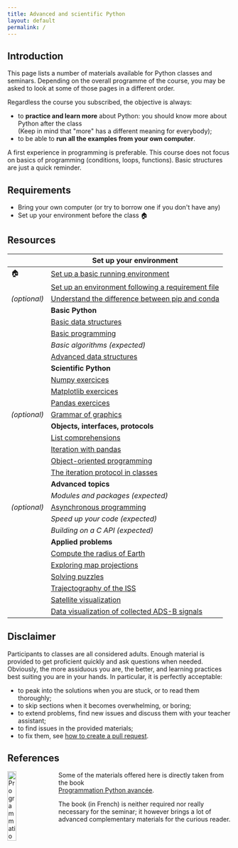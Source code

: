 ```yaml
---
title: Advanced and scientific Python
layout: default
permalink: /
---
```


## Introduction

This page lists a number of materials available for Python classes and seminars. Depending on the overall programme of the course, you may be asked to look at some of those pages in a different order.

Regardless the course you subscribed, the objective is always:

- to **practice and learn more** about Python: you should know more about Python after the class  
  (Keep in mind that "more" has a different meaning for everybody);
- to be able to **run all the examples from your own computer**.

A first experience in programming is preferable. This course does not focus on basics of programming (conditions, loops, functions). Basic structures are just a quick reminder.

## Requirements

- Bring your own computer (or try to borrow one if you don't have any)
- Set up your environment before the class 🏠

## Resources

|              | **Set up your environment**                                                |
| ------------ | -------------------------------------------------------------------------- |
| 🏠           | [Set up a basic running environment](pages/setup.md)                       |
|              | [Set up an environment following a requirement file](pages/requirement.md) |
| _(optional)_ | [Understand the difference between pip and conda](pages/dependencies.md)   |
|              | **Basic Python**                                                           |
|              | [Basic data structures](pages/basic.md)                                    |
|              | [Basic programming](pages/exercices.md)                                    |
|              | _Basic algorithms (expected)_                                              |
|              | [Advanced data structures](pages/structures.md)                            |
|              | **Scientific Python**                                                      |
|              | [Numpy exercices](pages/numpy.md)                                          |
|              | [Matplotlib exercices](pages/matplotlib.md)                                |
|              | [Pandas exercices](pages/pandas.md)                                        |
| _(optional)_ | [Grammar of graphics](/python/altair)                                      |
|              | **Objects, interfaces, protocols**                                         |
|              | [List comprehensions](pages/comprehensions.md)                             |
|              | [Iteration with pandas](pages/pandas_iterate.md)                           |
|              | [Object-oriented programming](pages/objects.md)                            |
|              | [The iteration protocol in classes](pages/pandas_oo.md)                    |
|              | **Advanced topics**                                                        |
|              | _Modules and packages (expected)_                                          |
| _(optional)_ | [Asynchronous programming](pages/asyncio.md)                               |
|              | _Speed up your code (expected)_                                            |
|              | _Building on a C API (expected)_                                           |
|              | **Applied problems**                                                       |
|              | [Compute the radius of Earth](cassini)                                     |
|              | [Exploring map projections](mapmaking)                                     |
|              | [Solving puzzles](pages/puzzles.md)                                        |
|              | [Trajectography of the ISS](space_station)                                 |
|              | [Satellite visualization](labs/satellites/)                                |
|              | [Data visualization of collected ADS-B signals](adsb)                      |

## Disclaimer

Participants to classes are all considered adults. Enough material is provided to get proficient quickly and ask questions when needed. Obviously, the more assiduous you are, the better, and learning practices best suiting you are in your hands. In particular, it is perfectly acceptable:

- to peak into the solutions when you are stuck, or to read them thoroughly;
- to skip sections when it becomes overwhelming, or boring;
- to extend problems, find new issues and discuss them with your teacher assistant;
- to find issues in the provided materials;
- to fix them, see [how to create a pull request](https://help.github.com/en/articles/creating-a-pull-request).

## References

<a href="https://www.xoolive.org/python/">
  <img src="https://www.xoolive.org/python/_static/9782100815982_thumb.jpg"
       alt="Programmation Python avancée" width="20%" align="left"
       style="margin-right: 1em"/>
</a>

Some of the materials offered here is directly taken from the book  
[Programmation Python avancée](https://www.xoolive.org/python/).

The book (in French) is neither required nor really necessary for the seminar; it however brings a lot of advanced complementary materials for the curious reader.
